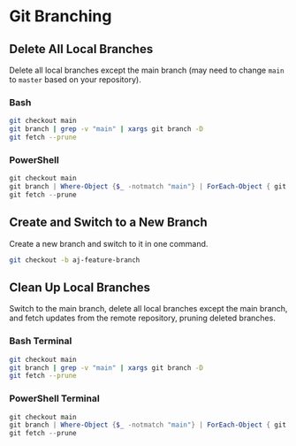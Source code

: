 # Git Branching

## Delete All Local Branches

Delete all local branches except the main branch (may need to change `main` to `master` based on your repository).

### Bash

```bash
git checkout main
git branch | grep -v "main" | xargs git branch -D
git fetch --prune
```

### PowerShell

```powershell
git checkout main
git branch | Where-Object {$_ -notmatch "main"} | ForEach-Object { git branch -D $_ }
git fetch --prune
```

## Create and Switch to a New Branch

Create a new branch and switch to it in one command.

```bash
git checkout -b aj-feature-branch
```

## Clean Up Local Branches

Switch to the main branch, delete all local branches except the main branch, and fetch updates from the remote repository, pruning deleted branches.

### Bash Terminal

```bash
git checkout main
git branch | grep -v "main" | xargs git branch -D
git fetch --prune
```

### PowerShell Terminal

```powershell
git checkout main
git branch | Where-Object {$_ -notmatch "main"} | ForEach-Object { git branch -D $_ }
git fetch --prune
